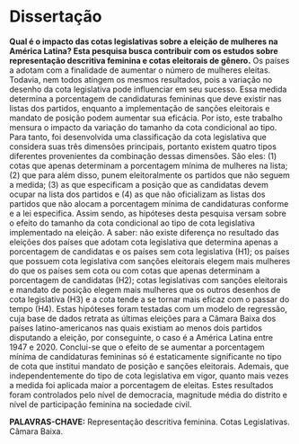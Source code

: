 # Dissertação

**Qual é o impacto das cotas legislativas sobre a eleição de mulheres na América Latina? Esta pesquisa busca contribuir com os estudos sobre representação descritiva feminina e cotas eleitorais de gênero.** Os países a adotam com a finalidade de aumentar o número de mulheres eleitas. Todavia, nem todos atingem os mesmos resultados, pois a variação no desenho da cota legislativa pode influenciar em seu sucesso. Essa medida determina a porcentagem de candidaturas femininas que deve existir nas listas dos partidos, enquanto a implementação de sanções eleitorais e mandato de posição podem aumentar sua eficácia. Por isto, este trabalho mensura o impacto da variação do tamanho da cota condicional ao tipo. Para tanto, foi desenvolvida uma classificação da cota legislativa que considera suas três dimensões principais, portanto existem quatro tipos diferentes provenientes da combinação dessas dimensões. São eles: (1) cotas que apenas determinam a porcentagem mínima de mulheres na lista; (2) que para além disso, punem eleitoralmente os partidos que não seguem a medida; (3) as que especificam a posição que as candidatas devem ocupar na lista dos partidos e (4) as que não oficializam as listas dos partidos que não alocam a porcentagem mínima de candidaturas conforme e a lei especifica. Assim sendo, as hipóteses desta pesquisa versam sobre o efeito do tamanho da cota condicional ao tipo de cota legislativa implementado na eleição. A saber: não existe diferença no resultado das eleições dos países que adotam cota legislativa que determina apenas a porcentagem de candidatas e os países sem cota legislativa (H1); os países que possuem cota legislativa com sanções eleitorais elegem mais mulheres do que os países sem cota ou com cotas que apenas determinam a porcentagem de candidatas (H2); cotas legislativas com sanções eleitorais e mandato de posição elegem mais mulheres que os outros desenhos de cota legislativa (H3) e a cota tende a se tornar mais eficaz com o passar do tempo (H4). Estas hipóteses foram testadas com um modelo de regressão, cuja base de dados retrata as últimas eleições para a Câmara Baixa dos países latino-americanos nas quais existiam ao menos dois partidos disputando a eleição, por conseguinte, o caso é a América Latina entre 1947 e 2020. Conclui-se que o efeito de se aumentar a porcentagem mínima de candidaturas femininas só é estaticamente significante no tipo de cota que institui mandato de posição e sanções eleitorais. Ademais, que independentemente do tipo de cota legislativa em vigor, quanto mais vezes a medida foi aplicada maior a porcentagem de eleitas. Estes resultados foram controlados pelo nível de democracia, magnitude média do distrito e nível de participação feminina na sociedade civil.


**PALAVRAS-CHAVE:** Representação descritiva feminina. Cotas Legislativas. Câmara Baixa.
